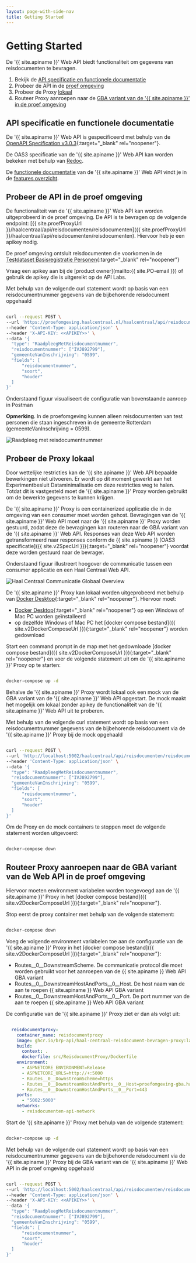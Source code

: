 ```yaml
---
layout: page-with-side-nav
title: Getting Started
---
```

# Getting Started

De '{{ site.apiname }}' Web API biedt functionaliteit om gegevens van reisdocumenten te bevragen.

1. Bekijk de [API specificatie en functionele documentatie](#api-specificatie-en-functionele-documentatie)
2. Probeer de API in de [proef omgeving](#probeer-de-api-in-de-proef-omgeving)
3. Probeer de Proxy [lokaal](#probeer-de-proxy-lokaal)
4. Routeer Proxy aanroepen naar de [GBA variant van de '{{ site.apiname }}' in de proef omgeving](#routeer-proxy-aanroepen-naar-de-gba-variant-van-de-web-api-in-de-proef-omgeving)

## API specificatie en functionele documentatie

De '{{ site.apiname }}' Web API is gespecificeerd met behulp van de [OpenAPI Specification v3.0.3](https://spec.openapis.org/oas/v3.0.3){:target="_blank" rel="noopener"}.

De OAS3 specificatie van de '{{ site.apiname }}' Web API kan worden bekeken met behulp van [Redoc](./redoc).

De [functionele documentatie](./features-overzicht) van de '{{ site.apiname }}' Web API vindt je in de [features overzicht](./features-overzicht).

## Probeer de API in de proef omgeving

De functionaliteit van de '{{ site.apiname }}' Web API kan worden uitgeprobeerd in de proef omgeving. De API is te bevragen op de volgende endpoint: [{{ site.proefProxyUrl }}/haalcentraal/api/reisdocumenten/reisdocumenten]({{ site.proefProxyUrl }}/haalcentraal/api/reisdocumenten/reisdocumenten). Hiervoor heb je een apikey nodig.

De proef omgeving ontsluit reisdocumenten die voorkomen in de [Testdataset Basisregistratie Personen](https://www.rvig.nl/brp/werken-met-de-basisregistratie-personen-brp/testdataset){:target="_blank" rel="noopener"}

Vraag een apikey aan bij de [product owner](mailto:{{ site.PO-email }}) of gebruik de apikey die is uitgereikt op de API Labs.

Met behulp van de volgende curl statement wordt op basis van een reisdocumentnummer gegevens van de bijbehorende reisdocument opgehaald

```sh

curl --request POST \
--url 'https://proefomgeving.haalcentraal.nl/haalcentraal/api/reisdocumenten/reisdocumenten' \
--header 'Content-Type: application/json' \
--header 'X-API-KEY: <<APIKEY>>' \
--data '{
  "type": "RaadpleegMetReisdocumentnummer",
  "reisdocumentnummer": ["IVJ892799"],
  "gemeenteVanInschrijving": "0599",
  "fields": [
      "reisdocumentnummer",
      "soort",
      "houder"
  ]
}'

```

Onderstaand figuur visualiseert de configuratie van bovenstaande aanroep in Postman

**Opmerking**. In de proefomgeving kunnen alleen reisdocumenten van test personen die staan ingeschreven in de gemeente Rotterdam (gemeenteVanInschrijving = 0599).

![Raadpleeg met reisdocumentnummer](../img/postman-voorbeeld-aanroep.png)

## Probeer de Proxy lokaal

Door wettelijke restricties kan de '{{ site.apiname }}' Web API bepaalde bewerkingen niet uitvoeren. Er wordt op dit moment gewerkt aan het Experimentbesluit Dataminimalisatie om deze restricties weg te halen. Totdat dit is vastgesteld moet de '{{ site.apiname }}' Proxy worden gebruikt om de bewerkte gegevens te kunnen krijgen.

De '{{ site.apiname }}' Proxy is een containerized applicatie die in de omgeving van een consumer moet worden gehost. Bevragingen van de '{{ site.apiname }}' Web API moet naar de '{{ site.apiname }}' Proxy worden gestuurd, zodat deze de bevragingen kan routeren naar de GBA variant van de '{{ site.apiname }}' Web API. Responses van deze Web API worden getransformeerd naar responses conform de {{ site.apiname }} [OAS3 specificatie]({{ site.v2SpecUrl }}){:target="_blank" rel="noopener"} voordat deze worden gestuurd naar de bevrager.

Onderstaand figuur illustreert hoogover de communicatie tussen een consumer applicatie en een Haal Centraal Web API.

![Haal Centraal Communicatie Globaal Overview](../img/haal-centraal-communicatie-globaal-overview.png)

De '{{ site.apiname }}' Proxy kan lokaal worden uitgeprobeerd met behulp van [Docker Desktop](https://www.docker.com/products/docker-desktop){:target="_blank" rel="noopener"}. Hiervoor moet:

- [Docker Desktop](https://www.docker.com/products/docker-desktop){:target="_blank" rel="noopener"} op een Windows of Mac PC worden geïnstalleerd
- op dezelfde Windows of Mac PC het [docker compose bestand]({{ site.v2DockerComposeUrl }}){:target="_blank" rel="noopener"} worden gedownload

Start een command prompt in de map met het gedownloade [docker compose bestand]({{ site.v2DockerComposeUrl }}){:target="_blank" rel="noopener"} en voer de volgende statement uit om de '{{ site.apiname }}' Proxy op te starten:

```sh

docker-compose up -d

```

Behalve de '{{ site.apiname }}' Proxy wordt lokaal ook een mock van de GBA variant van de '{{ site.apiname }}' Web API opgestart. De mock maakt het mogelijk om lokaal zonder apikey de functionaliteit van de '{{ site.apiname }}' Web API uit te proberen.

Met behulp van de volgende curl statement wordt op basis van een reisdocumentnummer gegevens van de bijbehorende reisdocument via de '{{ site.apiname }}' Proxy bij de mock opgehaald

```sh

curl --request POST \
--url 'http://localhost:5002/haalcentraal/api/reisdocumenten/reisdocumenten' \
--header 'Content-Type: application/json' \
--data '{
  "type": "RaadpleegMetReisdocumentnummer",
  "reisdocumentnummer": ["IVJ892799"],
  "gemeenteVanInschrijving": "0599",
  "fields": [
      "reisdocumentnummer",
      "soort",
      "houder"
  ]
}'

```

Om de Proxy en de mock containers te stoppen moet de volgende statement worden uitgevoerd:

```sh

docker-compose down

```

## Routeer Proxy aanroepen naar de GBA variant van de Web API in de proef omgeving

Hiervoor moeten environment variabelen worden toegevoegd aan de '{{ site.apiname }}' Proxy in het [docker compose bestand]({{ site.v2DockerComposeUrl }}){:target="_blank" rel="noopener"}.

Stop eerst de proxy container met behulp van de volgende statement:

```sh

docker-compose down

```

Voeg de volgende environment variabelen toe aan de configuratie van de '{{ site.apiname }}' Proxy in het [docker compose bestand]({{ site.v2DockerComposeUrl }}){:target="_blank" rel="noopener"}:

- Routes__0__DownstreamScheme. De communicatie protocol die moet worden gebruikt voor het aanroepen van de {{ site.apiname }} Web API GBA variant
- Routes__0__DownstreamHostAndPorts__0__Host. De host naam van de aan te roepen {{ site.apiname }} Web API GBA variant
- Routes__0__DownstreamHostAndPorts__0__Port. De port nummer van de aan te roepen  {{ site.apiname }} Web API GBA variant

De configuratie van de '{{ site.apiname }}' Proxy ziet er dan als volgt uit:

```yaml

  reisdocumentproxy:
    container_name: reisdocumentproxy
    image: ghcr.io/brp-api/haal-centraal-reisdocument-bevragen-proxy:latest
    build:
      context: .
      dockerfile: src/ReisdocumentProxy/Dockerfile
    environment:
      - ASPNETCORE_ENVIRONMENT=Release
      - ASPNETCORE_URLS=http://+:5000
      - Routes__0__DownstreamScheme=https
      - Routes__0__DownstreamHostAndPorts__0__Host=proefomgeving-gba.haalcentraal.nl
      - Routes__0__DownstreamHostAndPorts__0__Port=443
    ports:
      - "5002:5000"
    networks:
      - reisdocumenten-api-network

```

Start de '{{ site.apiname }}' Proxy met behulp van de volgende statement:

```sh

docker-compose up -d

```

Met behulp van de volgende curl statement wordt op basis van een reisdocumentnummer gegevens van de bijbehorende reisdocument via de '{{ site.apiname }}' Proxy bij de GBA variant van de '{{ site.apiname }}' Web API in de proef omgeving opgehaald

```sh

curl --request POST \
--url 'http://localhost:5002/haalcentraal/api/reisdocumenten/reisdocumenten' \
--header 'Content-Type: application/json' \
--header 'X-API-KEY: <<APIKEY>>' \
--data '{
  "type": "RaadpleegMetReisdocumentnummer",
  "reisdocumentnummer": ["IVJ892799"],
  "gemeenteVanInschrijving": "0599",
  "fields": [
      "reisdocumentnummer",
      "soort",
      "houder"
  ]
}'

```
